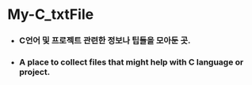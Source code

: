 # My-C_txtFile
- ### C언어 및 프로젝트 관련한 정보나 팁들을 모아둔 곳.
- ### A place to collect files that might help with C language or project.
